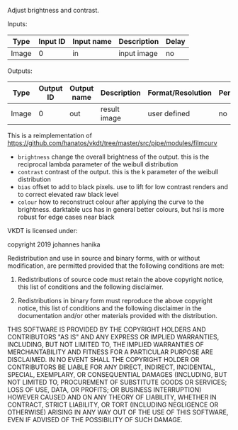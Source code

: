 Adjust brightness and contrast.

Inputs:

| Type  | Input ID | Input name | Description     | Delay |
|-------|----------|------------|-----------------|-------|
| Image | 0        | in         | input image     | no    |

Outputs:

| Type  | Output ID | Output name | Description         | Format/Resolution        | Persistent |
|-------|-----------|-------------|---------------------|--------------------------|------------|
| Image | 0         | out         | result image        | user defined             | no         |


This is a reimplementation of https://github.com/hanatos/vkdt/tree/master/src/pipe/modules/filmcurv

* `brightness` change the overall brightness of the output. this is the reciprocal lambda parameter of the weibull distribution
* `contrast` contrast of the output. this is the k parameter of the weibull distribution
* `bias` offset to add to black pixels. use to lift for low contrast renders and to correct elevated raw black level
* `colour` how to reconstruct colour after applying the curve to the brightness. darktable ucs has in general better colours, but hsl is more robust for edge cases near black

VKDT is licensed under:

copyright 2019 johannes hanika

Redistribution and use in source and binary forms, with or without modification, are permitted provided that the following conditions are met:

1. Redistributions of source code must retain the above copyright notice, this list of conditions and the following disclaimer.

2. Redistributions in binary form must reproduce the above copyright notice, this list of conditions and the following disclaimer in the documentation and/or other materials provided with the distribution.

THIS SOFTWARE IS PROVIDED BY THE COPYRIGHT HOLDERS AND CONTRIBUTORS "AS IS" AND ANY EXPRESS OR IMPLIED WARRANTIES, INCLUDING, BUT NOT LIMITED TO, THE IMPLIED WARRANTIES OF MERCHANTABILITY AND FITNESS FOR A PARTICULAR PURPOSE ARE DISCLAIMED. IN NO EVENT SHALL THE COPYRIGHT HOLDER OR CONTRIBUTORS BE LIABLE FOR ANY DIRECT, INDIRECT, INCIDENTAL, SPECIAL, EXEMPLARY, OR CONSEQUENTIAL DAMAGES (INCLUDING, BUT NOT LIMITED TO, PROCUREMENT OF SUBSTITUTE GOODS OR SERVICES; LOSS OF USE, DATA, OR PROFITS; OR BUSINESS INTERRUPTION) HOWEVER CAUSED AND ON ANY THEORY OF LIABILITY, WHETHER IN CONTRACT, STRICT LIABILITY, OR TORT (INCLUDING NEGLIGENCE OR OTHERWISE) ARISING IN ANY WAY OUT OF THE USE OF THIS SOFTWARE, EVEN IF ADVISED OF THE POSSIBILITY OF SUCH DAMAGE.

